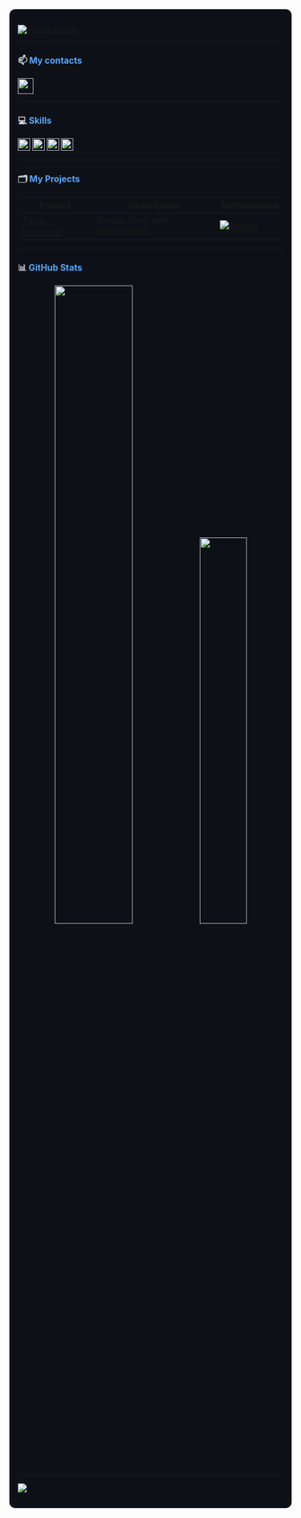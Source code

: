<div style="background-color: #0d1117; color: #c9d1d9; padding: 15px; border-radius: 10px; font-size: 0.95em;">

[![Typing Banner](https://readme-typing-svg.herokuapp.com?font=Fira+Code&size=22&duration=3000&color=58a6ff&width=450&lines=Hello+👋)](https://git.io/typing-svg)

---
### 📫 <span style="color: #58a6ff">My contacts</span>  
<p align="left">
  <a href="https://t.me/whxtelyy" target="_blank">
    <img src="https://img.shields.io/badge/-Telegram-26A5E4?style=for-the-badge&logo=telegram&logoColor=white&labelColor=161b22" height="28">
  </a>
</p>

---
### 💻 <span style="color: #58a6ff">Skills</span>
<p align="left">
  <img src="https://img.shields.io/badge/-Python_(Basic)-3776AB?style=flat-square&logo=python&logoColor=white" height="22" title="Basic knowledge">
  <img src="https://img.shields.io/badge/-FastAPI_(Learning)-009688?style=flat-square&logo=fastapi&logoColor=white" height="22" title="Currently learning">
  <img src="https://img.shields.io/badge/-Docker_(Learning)-2496ED?style=flat-square&logo=docker&logoColor=white" height="22" title="Basic knowledge">
  <img src="https://img.shields.io/badge/-Git_(Basic)-F05032?style=flat-square&logo=git&logoColor=white" height="22" title="Basic knowledge">
</p>

---
### 🗂️ <span style="color: #58a6ff">My Projects</span>
| Project | Description | Technologies |
|---------|-------------|--------------|
| [Timer-Reminder](https://github.com/whxtelyy/timer-reminder) | Simple timer with notifications | [![Python](https://img.shields.io/badge/Python-3776AB?style=for-the-badge&logo=python&logoColor=white&labelColor=161b22)](https://www.python.org) |

---
### 📊 <span style="color: #58a6ff">GitHub Stats</span>
<p align="center">
  <img src="https://github-readme-stats.vercel.app/api?username=whxtelyy&show_icons=true&theme=dark&hide_border=true&bg_color=0d1117&title_color=58a6ff&text_color=c9d1d9&icon_color=79c0ff&hide=issues&line_height=24&hide_title=true" width="54%">
  <img src="https://github-readme-stats.vercel.app/api/top-langs/?username=whxtelyy&layout=compact&theme=dark&hide_border=true&bg_color=0d1117&title_color=58a6ff&text_color=c9d1d9" width="42%">
</p>

---
<p align="left">
  <img src="https://komarev.com/ghpvc/?username=whxtelyy&color=58a6ff&style=for-the-badge">
</p>

</div>
